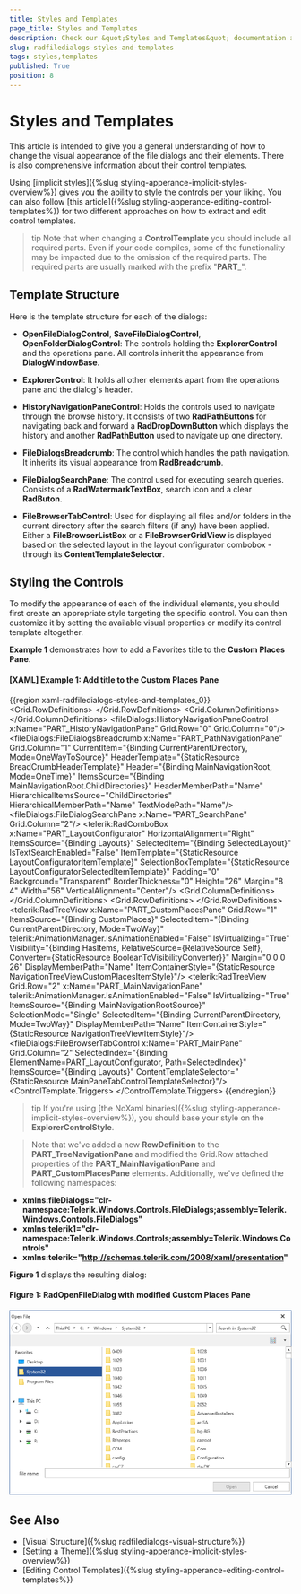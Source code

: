 ```yaml
---
title: Styles and Templates
page_title: Styles and Templates
description: Check our &quot;Styles and Templates&quot; documentation article for the RadFileDialogs WPF control.
slug: radfiledialogs-styles-and-templates
tags: styles,templates
published: True
position: 8
---
```


# Styles and Templates

This article is intended to give you a general understanding of how to change the visual appearance of the file dialogs and their elements. There is also comprehensive information about their control templates.

Using [implicit styles]({%slug styling-apperance-implicit-styles-overview%}) gives you the ability to style the controls per your liking. You can also follow [this article]({%slug styling-apperance-editing-control-templates%}) for two different approaches on how to extract and edit control templates.
        
>tip Note that when changing a __ControlTemplate__ you should include all required parts. Even if your code compiles, some of the functionality may be impacted due to the omission of the required parts. The required parts are usually marked with the prefix "__PART___".

## Template Structure

Here is the template structure for each of the dialogs:

* **OpenFileDialogControl**, **SaveFileDialogControl**, **OpenFolderDialogControl**: The controls holding the **ExplorerControl** and the operations pane. All controls inherit the appearance from **DialogWindowBase**.

* **ExplorerControl**: It holds all other elements apart from the operations pane and the dialog's header.

* **HistoryNavigationPaneControl**: Holds the controls used to navigate through the browse history. It consists of two **RadPathButtons** for navigating back and forward a **RadDropDownButton** which displays the history and another **RadPathButton** used to navigate up one directory.

* **FileDialogsBreadcrumb**: The control which handles the path navigation. It inherits its visual appearance from **RadBreadcrumb**.

* **FileDialogSearchPane**: The control used for executing search queries. Consists of a **RadWatermarkTextBox**, search icon and a clear **RadButon**.

* **FileBrowserTabControl**: Used for displaying all files and/or folders in the current directory after the search filters (if any) have been applied. Either a **FileBrowserListBox** or a **FileBrowserGridView** is displayed based on the selected layout in the layout configurator combobox - through its **ContentTemplateSelector**.

## Styling the Controls

To modify the appearance of each of the individual elements, you should first create an appropriate style targeting the specific control. You can then customize it by setting the available visual properties or modify its control template altogether.

**Example 1** demonstrates how to add a Favorites title to the **Custom Places Pane**.

#### [XAML] Example 1: Add title to the Custom Places Pane

{{region xaml-radfiledialogs-styles-and-templates_0}}
    <ControlTemplate x:Key="ExplorerControlTemplate" TargetType="fileDialogs:ExplorerControl">
        <Border
        Background="{TemplateBinding Background}"
        BorderBrush="{TemplateBinding BorderBrush}"
        BorderThickness="{TemplateBinding BorderThickness}"
        Margin="{TemplateBinding Padding}">
            <Grid>
                <Grid.RowDefinitions>
                    <RowDefinition Height="Auto"/>
                    <RowDefinition Height="Auto"/>
                    <RowDefinition Height="*"/>
                </Grid.RowDefinitions>
                <Grid Grid.Row="0">
                    <Grid.ColumnDefinitions>
                        <ColumnDefinition Width="Auto"/>
                        <ColumnDefinition Width="*"/>
                        <ColumnDefinition Width="Auto"/>
                    </Grid.ColumnDefinitions>
                    <Border BorderBrush="{TemplateBinding BorderBrush}" BorderThickness="0 0 0 1" Grid.ColumnSpan="3"/>
                    <fileDialogs:HistoryNavigationPaneControl x:Name="PART_HistoryNavigationPane" Grid.Row="0" Grid.Column="0"/>
                    <fileDialogs:FileDialogsBreadcrumb x:Name="PART_PathNavigationPane"
                    Grid.Column="1"
                    CurrentItem="{Binding CurrentParentDirectory, Mode=OneWayToSource}"
                    HeaderTemplate="{StaticResource BreadCrumbHeaderTemplate}"
                    Header="{Binding MainNavigationRoot, Mode=OneTime}"
                    ItemsSource="{Binding MainNavigationRoot.ChildDirectories}"
                    HeaderMemberPath="Name"
                    HierarchicalItemsSource="ChildDirectories"
                    HierarchicalMemberPath="Name"
                    TextModePath="Name"/>
                    <fileDialogs:FileDialogSearchPane x:Name="PART_SearchPane" Grid.Column="2"/>
                </Grid>
                <Grid Grid.Row="1" x:Name="ConfigurationPane">
                    <Border BorderBrush="{TemplateBinding BorderBrush}" BorderThickness="0 0 0 1" Background="{telerik1:Office2016Resource ResourceKey=AlternativeBrush}">
                        <telerik:RadComboBox x:Name="PART_LayoutConfigurator"
                        HorizontalAlignment="Right"
                        ItemsSource="{Binding Layouts}"
                        SelectedItem="{Binding SelectedLayout}"
                        IsTextSearchEnabled="False"
                        ItemTemplate="{StaticResource LayoutConfiguratorItemTemplate}"
                        SelectionBoxTemplate="{StaticResource LayoutConfiguratorSelectedItemTemplate}"
                        Padding="0"
                        Background="Transparent"
                        BorderThickness="0"
                        Height="26"
                        Margin="8 4"
                        Width="56"
                        VerticalAlignment="Center"/>
                    </Border>
                </Grid>
                <Grid Grid.Row="2">
                    <Grid.ColumnDefinitions>
                        <ColumnDefinition MinWidth="100" Width="250"/>
                        <ColumnDefinition Width="5"/>
                        <ColumnDefinition Width="*"/>
                    </Grid.ColumnDefinitions>
                    <Grid x:Name="PART_TreeNavigationPane">
                        <Grid.RowDefinitions>
                            <RowDefinition Height="Auto"/>
                            <RowDefinition Height="Auto"/>
                            <RowDefinition Height="*"/>
                        </Grid.RowDefinitions>
                        <!-- Favorites Container Start -->
                        <StackPanel Orientation="Horizontal">
                            <TextBlock Text="Favorites" Margin="15 5 5 5" />
                        </StackPanel>
                        <!-- Favorites Container End -->
                        <telerik:RadTreeView x:Name="PART_CustomPlacesPane"
                        Grid.Row="1"
                        ItemsSource="{Binding CustomPlaces}"
                        SelectedItem="{Binding CurrentParentDirectory, Mode=TwoWay}"
                        telerik:AnimationManager.IsAnimationEnabled="False"
                        IsVirtualizing="True"
                        Visibility="{Binding HasItems, RelativeSource={RelativeSource Self}, Converter={StaticResource BooleanToVisibilityConverter}}"
                        Margin="0 0 0 26"
                        DisplayMemberPath="Name"
                        ItemContainerStyle="{StaticResource NavigationTreeViewCustomPlacesItemStyle}"/>
                        <telerik:RadTreeView
                        Grid.Row="2"
                        x:Name="PART_MainNavigationPane"
                        telerik:AnimationManager.IsAnimationEnabled="False"
                        IsVirtualizing="True"
                        ItemsSource="{Binding MainNavigationRootSource}"
                        SelectionMode="Single"
                        SelectedItem="{Binding CurrentParentDirectory, Mode=TwoWay}"
                        DisplayMemberPath="Name"
                        ItemContainerStyle="{StaticResource NavigationTreeViewItemStyle}"/>
                    </Grid>
                    <GridSplitter Grid.Column="1" Style="{StaticResource ExplorerControlGridSplitter}"/>
                    <fileDialogs:FileBrowserTabControl x:Name="PART_MainPane"
                    Grid.Column="2"
                    SelectedIndex="{Binding ElementName=PART_LayoutConfigurator, Path=SelectedIndex}"
                    ItemsSource="{Binding Layouts}"
                    ContentTemplateSelector="{StaticResource MainPaneTabControlTemplateSelector}"/>
                </Grid>
            </Grid>
        </Border>
        <ControlTemplate.Triggers>
            <Trigger Property="IsDropDownOpen" SourceName="PART_LayoutConfigurator" Value="True">
                <Setter Property="BorderThickness" TargetName="PART_LayoutConfigurator" Value="1"/>
            </Trigger>
        </ControlTemplate.Triggers>
    </ControlTemplate>
    <Style TargetType="fileDialogs:ExplorerControl">
        <Setter Property="Template" Value="{StaticResource ExplorerControlTemplate}"/>
    </Style>
{{endregion}}

>tip If you're using [the NoXaml binaries]({%slug styling-apperance-implicit-styles-overview%}), you should base your style on the __ExplorerControlStyle__.

> Note that we've added a new **RowDefinition** to the **PART&#95;TreeNavigationPane** and modified the Grid.Row attached properties of the **PART&#95;MainNavigationPane** and **PART&#95;CustomPlacesPane** elements. Additionally, we've defined the following namespaces:
* **xmlns:fileDialogs="clr-namespace:Telerik.Windows.Controls.FileDialogs;assembly=Telerik.Windows.Controls.FileDialogs"**
* **xmlns:telerik1="clr-namespace:Telerik.Windows.Controls;assembly=Telerik.Windows.Controls"**
* **xmlns:telerik="http://schemas.telerik.com/2008/xaml/presentation"**

**Figure 1** displays the resulting dialog:

#### Figure 1: RadOpenFileDialog with modified Custom Places Pane

![RadOpenFileDialog with modified Custom Places Pane](images/FileDialogs_Modified_CustomPlacesPane.png)

## See Also

* [Visual Structure]({%slug radfiledialogs-visual-structure%})
* [Setting a Theme]({%slug styling-apperance-implicit-styles-overview%})
* [Editing Control Templates]({%slug styling-apperance-editing-control-templates%})